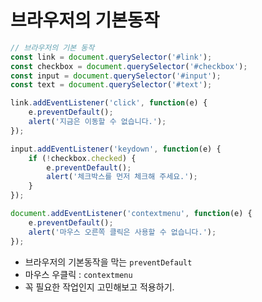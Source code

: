 # 브라우저의 기본동작

```jsx
// 브라우저의 기본 동작
const link = document.querySelector('#link');
const checkbox = document.querySelector('#checkbox');
const input = document.querySelector('#input');
const text = document.querySelector('#text');

link.addEventListener('click', function(e) {
	e.preventDefault();
	alert('지금은 이동할 수 없습니다.');
});

input.addEventListener('keydown', function(e) {
	if (!checkbox.checked) {
		e.preventDefault();
		alert('체크박스를 먼저 체크해 주세요.');
	}
});

document.addEventListener('contextmenu', function(e) {
	e.preventDefault();
	alert('마우스 오른쪽 클릭은 사용할 수 없습니다.');
});
```

- 브라우저의 기본동작을 막는 `preventDefault`
- 마우스 우클릭 : `contextmenu`
- 꼭 필요한 작업인지 고민해보고 적용하기.

